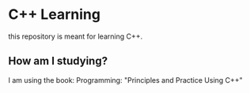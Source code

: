 # C++ Learning

this repository is meant for learning C++.

## How am I studying?
I am using the book: Programming: "Principles and Practice Using C++"